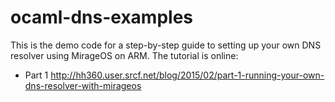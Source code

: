 # ocaml-dns-examples

This is the demo code for a step-by-step guide to setting up your own DNS resolver using MirageOS on ARM. The tutorial is online:
- Part 1 http://hh360.user.srcf.net/blog/2015/02/part-1-running-your-own-dns-resolver-with-mirageos

